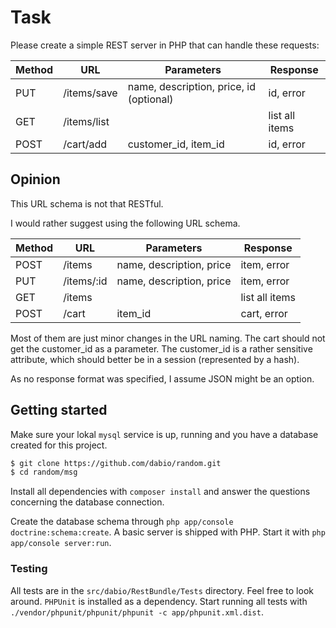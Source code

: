 # Task

Please create a simple REST server in PHP that can handle these requests:

Method | URL         | Parameters                              | Response
-------|-------------|-----------------------------------------|---------
PUT    | /items/save | name, description, price, id (optional) | id, error
GET    | /items/list |                                         | list all items
POST   | /cart/add   | customer_id, item_id                    | id, error

## Opinion

This URL schema is not that RESTful.

I would rather suggest using the following URL schema.

Method | URL         | Parameters                              | Response
-------|-------------|-----------------------------------------|---------
POST   | /items      | name, description, price                | item, error
PUT    | /items/:id  | name, description, price                | item, error
GET    | /items      |                                         | list all items
POST   | /cart       | item_id                                 | cart, error

Most of them are just minor changes in the URL naming. The cart should not get the customer_id as a parameter. The customer_id is a rather sensitive attribute, which should better be in a session (represented by a hash).

As no response format was specified, I assume JSON might be an option.

## Getting started

Make sure your lokal `mysql` service is up, running and you have a database created for this project.

```bash
$ git clone https://github.com/dabio/random.git
$ cd random/msg
```

Install all dependencies with `composer install` and answer the questions concerning the database connection.

Create the database schema through `php app/console doctrine:schema:create`. A basic server is shipped with PHP. Start it with `php app/console server:run`.

### Testing

All tests are in the `src/dabio/RestBundle/Tests` directory. Feel free to look around. `PHPUnit` is installed as a dependency. Start running all tests with `./vendor/phpunit/phpunit/phpunit -c app/phpunit.xml.dist`.